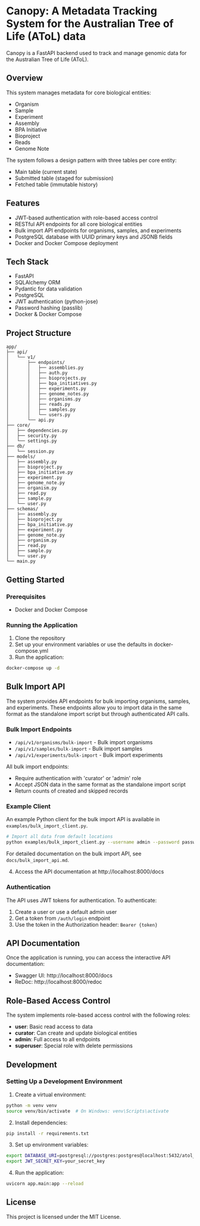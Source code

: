 # Canopy: A Metadata Tracking System for the Australian Tree of Life (AToL) data

Canopy is a FastAPI backend used to track and manage genomic data for the Australian Tree of Life (AToL).

## Overview

This system manages metadata for core biological entities:
- Organism
- Sample
- Experiment
- Assembly
- BPA Initiative
- Bioproject
- Reads
- Genome Note

The system follows a design pattern with three tables per core entity:
- Main table (current state)
- Submitted table (staged for submission)
- Fetched table (immutable history)

## Features

- JWT-based authentication with role-based access control
- RESTful API endpoints for all core biological entities
- Bulk import API endpoints for organisms, samples, and experiments
- PostgreSQL database with UUID primary keys and JSONB fields
- Docker and Docker Compose deployment

## Tech Stack

- FastAPI
- SQLAlchemy ORM
- Pydantic for data validation
- PostgreSQL
- JWT authentication (python-jose)
- Password hashing (passlib)
- Docker & Docker Compose

## Project Structure

```
app/
├── api/
│   └── v1/
│       ├── endpoints/
│       │   ├── assemblies.py
│       │   ├── auth.py
│       │   ├── bioprojects.py
│       │   ├── bpa_initiatives.py
│       │   ├── experiments.py
│       │   ├── genome_notes.py
│       │   ├── organisms.py
│       │   ├── reads.py
│       │   ├── samples.py
│       │   └── users.py
│       └── api.py
├── core/
│   ├── dependencies.py
│   ├── security.py
│   └── settings.py
├── db/
│   └── session.py
├── models/
│   ├── assembly.py
│   ├── bioproject.py
│   ├── bpa_initiative.py
│   ├── experiment.py
│   ├── genome_note.py
│   ├── organism.py
│   ├── read.py
│   ├── sample.py
│   └── user.py
├── schemas/
│   ├── assembly.py
│   ├── bioproject.py
│   ├── bpa_initiative.py
│   ├── experiment.py
│   ├── genome_note.py
│   ├── organism.py
│   ├── read.py
│   ├── sample.py
│   └── user.py
└── main.py
```

## Getting Started

### Prerequisites

- Docker and Docker Compose

### Running the Application

1. Clone the repository
2. Set up your environment variables or use the defaults in docker-compose.yml
3. Run the application:

```bash
docker-compose up -d
```

## Bulk Import API

The system provides API endpoints for bulk importing organisms, samples, and experiments. These endpoints allow you to import data in the same format as the standalone import script but through authenticated API calls.

### Bulk Import Endpoints

- `/api/v1/organisms/bulk-import` - Bulk import organisms
- `/api/v1/samples/bulk-import` - Bulk import samples
- `/api/v1/experiments/bulk-import` - Bulk import experiments

All bulk import endpoints:
- Require authentication with 'curator' or 'admin' role
- Accept JSON data in the same format as the standalone import script
- Return counts of created and skipped records

### Example Client

An example Python client for the bulk import API is available in `examples/bulk_import_client.py`.

```bash
# Import all data from default locations
python examples/bulk_import_client.py --username admin --password password --all
```

For detailed documentation on the bulk import API, see `docs/bulk_import_api.md`.

4. Access the API documentation at http://localhost:8000/docs

### Authentication

The API uses JWT tokens for authentication. To authenticate:

1. Create a user or use a default admin user
2. Get a token from `/auth/login` endpoint
3. Use the token in the Authorization header: `Bearer {token}`

## API Documentation

Once the application is running, you can access the interactive API documentation:

- Swagger UI: http://localhost:8000/docs
- ReDoc: http://localhost:8000/redoc

## Role-Based Access Control

The system implements role-based access control with the following roles:

- **user**: Basic read access to data
- **curator**: Can create and update biological entities
- **admin**: Full access to all endpoints
- **superuser**: Special role with delete permissions

## Development

### Setting Up a Development Environment

1. Create a virtual environment:
```bash
python -m venv venv
source venv/bin/activate  # On Windows: venv\Scripts\activate
```

2. Install dependencies:
```bash
pip install -r requirements.txt
```

3. Set up environment variables:
```bash
export DATABASE_URI=postgresql://postgres:postgres@localhost:5432/atol_db
export JWT_SECRET_KEY=your_secret_key
```

4. Run the application:
```bash
uvicorn app.main:app --reload
```

## License

This project is licensed under the MIT License.
